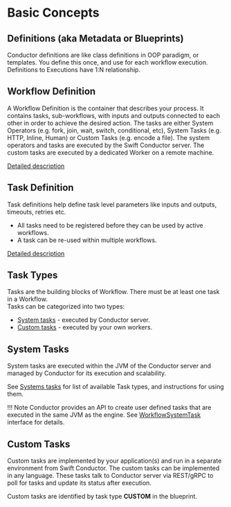# Basic Concepts

## Definitions (aka Metadata or Blueprints)

Conductor definitions are like class definitions in OOP paradigm, or templates. You define this once, and use for each workflow execution. Definitions to Executions have 1:N relationship.

## Workflow Definition

A Workflow Definition is the container that describes your process. It contains tasks, sub-workflows, with inputs and outputs connected to each other in order to achieve the desired action. The tasks are either System Operators (e.g. fork, join, wait, switch, conditional, etc), System Tasks (e.g. HTTP, Inline, Human) or Custom Tasks (e.g. encode a file). The system operators and tasks are executed by the Swift Conductor server. The custom tasks are executed by a dedicated Worker on a remote machine.

[Detailed description](../documentation/configuration/workflowdef/index.md)

## Task Definition

Task definitions help define task level parameters like inputs and outputs, timeouts, retries etc.

* All tasks need to be registered before they can be used by active workflows.
* A task can be re-used within multiple workflows.

[Detailed description](../documentation/configuration/taskdef.md)

## Task Types

Tasks are the building blocks of Workflow. There must be at least one task in a Workflow.  
Tasks can be categorized into two types: 

 * [System tasks](../reference/systemtasks/index.md) - executed by Conductor server.
 * [Custom tasks](../documentation/configuration/workerdef.md) - executed by your own workers.


## System Tasks

System tasks are executed within the JVM of the Conductor server and managed by Conductor for its execution and scalability.

See [Systems tasks](../reference/systemtasks/index.md) for list of available Task types, and instructions for using them.

!!! Note
	Conductor provides an API to create user defined tasks that are executed in the same JVM as the engine.	See [WorkflowSystemTask](https://github.com/swift-conductor/conductor/blob/main/core/src/main/java/com/swiftconductor/conductor/core/execution/tasks/WorkflowSystemTask.java) interface for details.

## Custom Tasks

Custom tasks are implemented by your application(s) and run in a separate environment from Swift Conductor. The custom tasks can be implemented in any language.  These tasks talk to Conductor server via REST/gRPC to poll for tasks and update its status after execution.

Custom tasks are identified by task type __CUSTOM__ in the blueprint.
